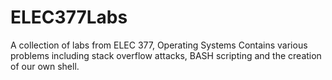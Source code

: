 # ELEC377Labs
A collection of labs from ELEC 377, Operating Systems
Contains various problems including stack overflow attacks, BASH scripting and the creation of our own shell.
